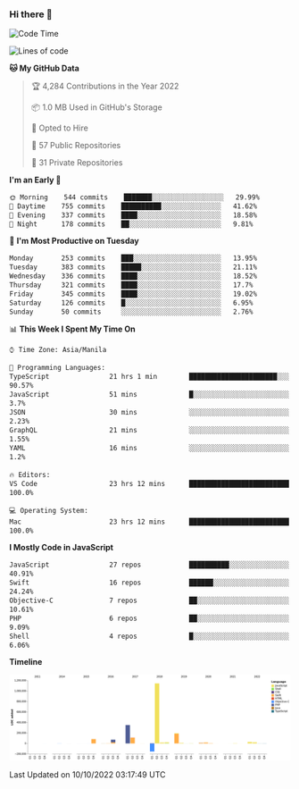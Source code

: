 ### Hi there 👋

<!--START_SECTION:waka-->
![Code Time](http://img.shields.io/badge/Code%20Time-3%2C153%20hrs%2033%20mins-blue)

![Lines of code](https://img.shields.io/badge/From%20Hello%20World%20I%27ve%20Written-2%20Million%20lines%20of%20code-blue)

**🐱 My GitHub Data** 

> 🏆 4,284 Contributions in the Year 2022
 > 
> 📦 1.0 MB Used in GitHub's Storage 
 > 
> 💼 Opted to Hire
 > 
> 📜 57 Public Repositories 
 > 
> 🔑 31 Private Repositories  
 > 
**I'm an Early 🐤** 

```text
🌞 Morning    544 commits    ███████░░░░░░░░░░░░░░░░░░   29.99% 
🌆 Daytime    755 commits    ██████████░░░░░░░░░░░░░░░   41.62% 
🌃 Evening    337 commits    ████░░░░░░░░░░░░░░░░░░░░░   18.58% 
🌙 Night      178 commits    ██░░░░░░░░░░░░░░░░░░░░░░░   9.81%

```
📅 **I'm Most Productive on Tuesday** 

```text
Monday       253 commits    ███░░░░░░░░░░░░░░░░░░░░░░   13.95% 
Tuesday      383 commits    █████░░░░░░░░░░░░░░░░░░░░   21.11% 
Wednesday    336 commits    ████░░░░░░░░░░░░░░░░░░░░░   18.52% 
Thursday     321 commits    ████░░░░░░░░░░░░░░░░░░░░░   17.7% 
Friday       345 commits    ████░░░░░░░░░░░░░░░░░░░░░   19.02% 
Saturday     126 commits    █░░░░░░░░░░░░░░░░░░░░░░░░   6.95% 
Sunday       50 commits     ░░░░░░░░░░░░░░░░░░░░░░░░░   2.76%

```


📊 **This Week I Spent My Time On** 

```text
⌚︎ Time Zone: Asia/Manila

💬 Programming Languages: 
TypeScript               21 hrs 1 min        ██████████████████████░░░   90.57% 
JavaScript               51 mins             █░░░░░░░░░░░░░░░░░░░░░░░░   3.7% 
JSON                     30 mins             ░░░░░░░░░░░░░░░░░░░░░░░░░   2.23% 
GraphQL                  21 mins             ░░░░░░░░░░░░░░░░░░░░░░░░░   1.55% 
YAML                     16 mins             ░░░░░░░░░░░░░░░░░░░░░░░░░   1.2%

🔥 Editors: 
VS Code                  23 hrs 12 mins      █████████████████████████   100.0%

💻 Operating System: 
Mac                      23 hrs 12 mins      █████████████████████████   100.0%

```

**I Mostly Code in JavaScript** 

```text
JavaScript               27 repos            ██████████░░░░░░░░░░░░░░░   40.91% 
Swift                    16 repos            ██████░░░░░░░░░░░░░░░░░░░   24.24% 
Objective-C              7 repos             ██░░░░░░░░░░░░░░░░░░░░░░░   10.61% 
PHP                      6 repos             ██░░░░░░░░░░░░░░░░░░░░░░░   9.09% 
Shell                    4 repos             █░░░░░░░░░░░░░░░░░░░░░░░░   6.06%

```


**Timeline**

![Chart not found](https://raw.githubusercontent.com/rad182/rad182/main/charts/bar_graph.png) 


 Last Updated on 10/10/2022 03:17:49 UTC
<!--END_SECTION:waka-->


<!--
**rad182/rad182** is a ✨ _special_ ✨ repository because its `README.md` (this file) appears on your GitHub profile.

Here are some ideas to get you started:

- 🔭 I’m currently working on ...
- 🌱 I’m currently learning ...
- 👯 I’m looking to collaborate on ...
- 🤔 I’m looking for help with ...
- 💬 Ask me about ...
- 📫 How to reach me: ...
- 😄 Pronouns: ...
- ⚡ Fun fact: ...
-->
